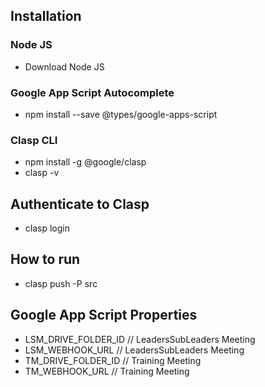 ## Installation

### Node JS
- Download Node JS

### Google App Script Autocomplete
- npm install --save @types/google-apps-script

### Clasp CLI
- npm install -g @google/clasp
- clasp -v


## Authenticate to Clasp
- clasp login

## How to run
- clasp push -P src

## Google App Script Properties
- LSM_DRIVE_FOLDER_ID // LeadersSubLeaders Meeting
- LSM_WEBHOOK_URL // LeadersSubLeaders Meeting
- TM_DRIVE_FOLDER_ID // Training Meeting
- TM_WEBHOOK_URL // Training Meeting